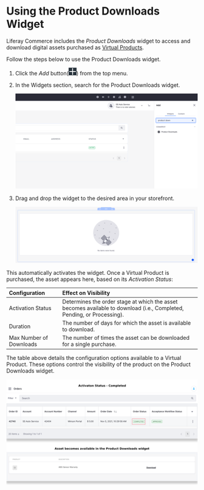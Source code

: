 # Using the Product Downloads Widget

Liferay Commerce includes the *Product Downloads* widget to access and download digital assets purchased as [Virtual Products](../../managing-a-catalog/creating-and-managing-products/product-types/creating-a-virtual-product.md).

Follow the steps below to use the Product Downloads widget.

1. Click the *Add* button(![Add](../../images/icon-add-widget.png)) from the top menu.

1. In the Widgets section, search for the Product Downloads widget.

   ![Search for the Product Downloads widget in the Widgets section.](./using-the-product-downloads-widget/images/01.png)

1. Drag and drop the widget to the desired area in your storefront.

   ![The Product Downloads widget is activated and ready for use.](./using-the-product-downloads-widget/images/02.png)

This automatically activates the widget. Once a Virtual Product is purchased, the asset appears here, based on its *Activation Status*:

| Configuration | Effect on Visibility |
| :--- | :--- |
| Activation Status | Determines the order stage at which the asset becomes available to download (i.e., Completed, Pending, or Processing). |
| Duration | The number of days for which the asset is available to download. |
| Max Number of Downloads | The number of times the asset can be downloaded for a single purchase. |

The table above details the configuration options available to a Virtual Product. These options control the visibility of the product on the Product Downloads widget.

![The asset becomes available to download based on the configured Activation Status.](./using-the-product-downloads-widget/images/03.png)
